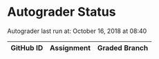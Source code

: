 # Autograder Status
Autograder last run at: October 16, 2018 at 08:40

| GitHub ID | Assignment | Graded Branch |
|-----------|------------|---------------|
